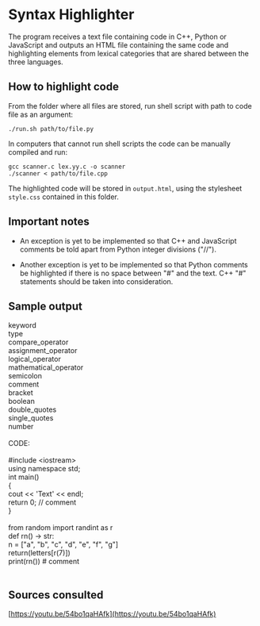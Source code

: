 <link rel='stylesheet' href='readme.css'>

# Syntax Highlighter

The program receives a text file containing code in C++, Python or JavaScript and outputs an HTML file containing the same code and highlighting elements from lexical categories that are shared between the three languages.

## How to highlight code

From the folder where all files are stored, run shell script with path to code file as an argument:

    ./run.sh path/to/file.py

In computers that cannot run shell scripts the code can be manually compiled and run:

    gcc scanner.c lex.yy.c -o scanner
    ./scanner < path/to/file.cpp

The highlighted code will be stored in ```output.html```, using the stylesheet ```style.css``` contained in this folder.

## Important notes

- An exception is yet to be implemented so that C++ and JavaScript comments be told apart from Python integer divisions ("//").

- Another exception is yet to be implemented so that Python comments be highlighted if there is no space between "#" and the text. C++ "#" statements should be taken into consideration.

## Sample output

<div id="sample">
<span class='keyword'>keyword</span><br/>
<span class='type'>type</span><br/>
<span class='compare_operator'>compare_operator</span><br/>
<span class='assignment_operator'>assignment_operator</span><br/>
<span class='logical_operator'>logical_operator</span><br/>
<span class='mathematical_operator'>mathematical_operator</span><br/>
<span class='semicolon'>semicolon</span><br/>
<span class='comment'>comment</span><br/>
<span class='bracket'>bracket</span><br/>
<span class='boolean'>boolean</span><br/>
<span class='double_quotes'>double_quotes</span><br/>
<span class='single_quotes'>single_quotes</span><br/>
<span class='number'>number</span><br/>
<br/>
CODE:<br/>
<div id='code'><br/>
#<span class='keyword'>include</span> <span class='compare_operator'><</span>io<span class='type'>str</span>eam<span class='compare_operator'>></span><br/>
<span class='keyword'>using</span> <span class='keyword'>namespace</span> <span class='keyword'>std</span><span class='semicolon'>;</span><br/>
<span class='type'>int</span> <span class='keyword'>main</span><span class='bracket'>(</span><span class='bracket'>)</span><br/>
<span class='bracket'>{</span><br/>
    cout <span class='compare_operator'><</span><span class='compare_operator'><</span> <span class='single_quotes'>'</span>Text<span class='single_quotes'>'</span> <span class='compare_operator'><</span><span class='compare_operator'><</span> endl<span class='semicolon'>;</span><br/>
    <span class='keyword'>return</span> <span class='number'>0</span><span class='semicolon'>;</span>   <span class='comment'>// comment</span><br/>
<span class='bracket'>}</span><br/>
<br/>
<span class='keyword'>from</span> r<span class='logical_operator'>and</span>om <span class='keyword'>import</span> r<span class='logical_operator'>and</span><span class='type'>int</span> <span class='keyword'>as</span> r<br/>
<span class='keyword'>def</span> rn<span class='bracket'>(</span><span class='bracket'>)</span> <span class='mathematical_operator'>-</span><span class='compare_operator'>></span> <span class='type'>str</span>:<br/>
    n <span class='assignment_operator'>=</span> <span class='bracket'>[</span><span class='double_quotes'>"</span>a<span class='double_quotes'>"</span>, <span class='double_quotes'>"</span>b<span class='double_quotes'>"</span>, <span class='double_quotes'>"</span>c<span class='double_quotes'>"</span>, <span class='double_quotes'>"</span>d<span class='double_quotes'>"</span>, <span class='double_quotes'>"</span>e<span class='double_quotes'>"</span>, <span class='double_quotes'>"</span>f<span class='double_quotes'>"</span>, <span class='double_quotes'>"</span>g<span class='double_quotes'>"</span><span class='bracket'>]</span><br/>
    <span class='keyword'>return</span><span class='bracket'>(</span><span class='keyword'>let</span>ters<span class='bracket'>[</span>r<span class='bracket'>(</span><span class='number'>7</span><span class='bracket'>)</span><span class='bracket'>]</span><span class='bracket'>)</span><br/>
<span class='keyword'>print</span><span class='bracket'>(</span>rn<span class='bracket'>(</span><span class='bracket'>)</span><span class='bracket'>)</span>   <span class='comment'># comment</span><br/>
<br/>
</div>
</div>

## Sources consulted

[https://youtu.be/54bo1qaHAfk](https://youtu.be/54bo1qaHAfk)